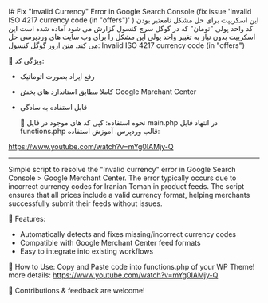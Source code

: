 ا# Fix "Invalid Currency" Error in Google Search Console (fix issue 'Invalid ISO 4217 currency code (in "offers")' )
این اسکریپت برای حل مشکل نامعتبر بودن کد واحد پولی "تومان" که در گوگل سرچ کنسول گزارش می شود آماده شده است
این اسکریپت بدون نیاز به تغییر واحد پولی این مشکل را برای وب سایت های وردپرسی حل می کند. متن ارور گوگل کنسول:
Invalid ISO 4217 currency code (in "offers")

🔹 ویژگی کد:
- رفع ایراد بصورت اتوماتیک
- کاملا مطابق استاندارد های بخش Google Marchant Center
- قابل استفاده به سادگی

  📌 نحوه استفاده:
کپی کد های موجود در فایل main.php  در انتهاد فایل functions.php قالب وردپرس. آموزش استفاده:

https://www.youtube.com/watch?v=mYg0IAMjy-Q

_______________________________________________
 
Simple script to resolve the "Invalid currency" error in Google Search Console > Google Merchant Center. The error typically occurs due to incorrect currency codes for Iranian Toman in product feeds. The script ensures that all prices include a valid currency format, helping merchants successfully submit their feeds without issues.

🔹 Features:
- Automatically detects and fixes missing/incorrect currency codes
- Compatible with Google Merchant Center feed formats
- Easy to integrate into existing workflows

📌 How to Use:
Copy and Paste code into functions.php of your WP Theme! more details:
https://www.youtube.com/watch?v=mYg0IAMjy-Q

🚀 Contributions & feedback are welcome!
